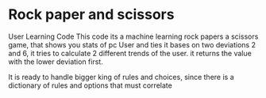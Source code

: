 # Rock paper and scissors
User Learning Code
This code its a machine learning rock papers a scissors game, that shows you stats of pc User and ties
it bases on two deviations 2 and 6, it tries to calculate 2 different trends of the user. it returns the value with
the lower deviation first.

It is ready to handle bigger king of rules and choices, since there is a dictionary of rules and options that must
correlate

